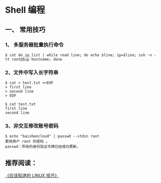 # Shell 编程

## 一、 常用技巧

### 1、 多服务器批量执行命令

```shell
$ cat do_ip_list | while read line; do echo $line; ip=$line; ssh -n -tt root@$ip hostname; done
```

### 2、文件中写入长字符串

```shell
$ cat > test.txt <<EOF
> first line
> second line
> EOF

$ cat test.txt
first line
second line
```

### 3、非交互修改账号密码

```shell
$ echo "baishancloud" | passwd --stdin root
更改用户 root 的密码 。
passwd：所有的身份验证令牌已经成功更新。
```


## 推荐阅读：

[《应该知道的 LINUX 技巧》](https://coolshell.cn/articles/8883.html)

